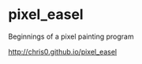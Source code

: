 pixel_easel
===========

Beginnings of a pixel painting program

http://chris0.github.io/pixel_easel
